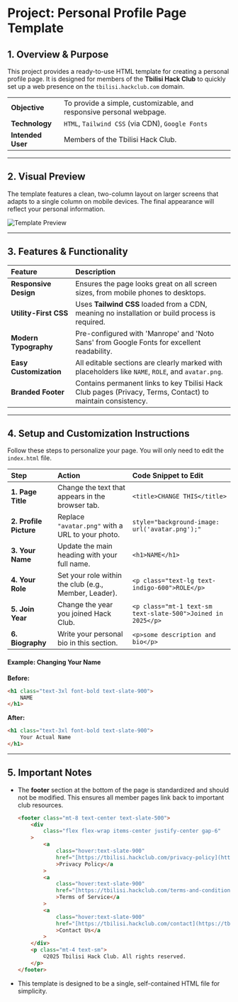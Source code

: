 # Project: Personal Profile Page Template

## 1. Overview & Purpose

This project provides a ready-to-use HTML template for creating a personal profile page. It is designed for members of the **Tbilisi Hack Club** to quickly set up a web presence on the `tbilisi.hackclub.com` domain.

| | |
| :--- | :--- |
| **Objective** | To provide a simple, customizable, and responsive personal webpage. |
| **Technology** | `HTML`, `Tailwind CSS` (via CDN), `Google Fonts` |
| **Intended User** | Members of the Tbilisi Hack Club. |

---

## 2. Visual Preview

The template features a clean, two-column layout on larger screens that adapts to a single column on mobile devices. The final appearance will reflect your personal information.

![Template Preview](https://i.imgur.com/sGXu2WR.png)


---

## 3. Features & Functionality

| Feature | Description |
| :--- | :--- |
| **Responsive Design** | Ensures the page looks great on all screen sizes, from mobile phones to desktops. |
| **Utility-First CSS** | Uses **Tailwind CSS** loaded from a CDN, meaning no installation or build process is required. |
| **Modern Typography** | Pre-configured with 'Manrope' and 'Noto Sans' from Google Fonts for excellent readability. |
| **Easy Customization**| All editable sections are clearly marked with placeholders like `NAME`, `ROLE`, and `avatar.png`. |
| **Branded Footer** | Contains permanent links to key Tbilisi Hack Club pages (Privacy, Terms, Contact) to maintain consistency. |

---

## 4. Setup and Customization Instructions

Follow these steps to personalize your page. You will only need to edit the `index.html` file.

| Step | Action | Code Snippet to Edit |
| :--- | :--- | :--- |
| **1. Page Title** | Change the text that appears in the browser tab. | `<title>CHANGE THIS</title>` |
| **2. Profile Picture**| Replace `"avatar.png"` with a URL to your photo. | `style="background-image: url('avatar.png');"` |
| **3. Your Name** | Update the main heading with your full name. | `<h1>NAME</h1>` |
| **4. Your Role** | Set your role within the club (e.g., Member, Leader). | `<p class="text-lg text-indigo-600">ROLE</p>` |
| **5. Join Year** | Change the year you joined Hack Club. | `<p class="mt-1 text-sm text-slate-500">Joined in 2025</p>` |
| **6. Biography** | Write your personal bio in this section. | `<p>some description and bio</p>` |

#### Example: Changing Your Name

**Before:**
```html
<h1 class="text-3xl font-bold text-slate-900">
    NAME
</h1>
````

**After:**

```html
<h1 class="text-3xl font-bold text-slate-900">
    Your Actual Name
</h1>
```

-----

## 5. Important Notes

  * The **footer** section at the bottom of the page is standardized and should not be modified. This ensures all member pages link back to important club resources.
    ```html
    <footer class="mt-8 text-center text-slate-500">
        <div
            class="flex flex-wrap items-center justify-center gap-6"
        >
            <a
                class="hover:text-slate-900"
                href="[https://tbilisi.hackclub.com/privacy-policy](https://tbilisi.hackclub.com/privacy-policy)"
                >Privacy Policy</a
            >
            <a
                class="hover:text-slate-900"
                href="[https://tbilisi.hackclub.com/terms-and-conditions](https://tbilisi.hackclub.com/terms-and-conditions)"
                >Terms of Service</a
            >
            <a
                class="hover:text-slate-900"
                href="[https://tbilisi.hackclub.com/contact](https://tbilisi.hackclub.com/contact)"
                >Contact Us</a
            >
        </div>
        <p class="mt-4 text-sm">
            ©2025 Tbilisi Hack Club. All rights reserved.
        </p>
    </footer>
    ```
  * This template is designed to be a single, self-contained HTML file for simplicity.
